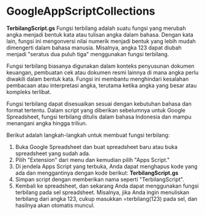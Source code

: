 # GoogleAppScriptCollections

**TerbilangScript.gs**
Fungsi terbilang adalah suatu fungsi yang merubah angka menjadi bentuk kata atau tulisan angka dalam bahasa. Dengan kata lain, fungsi ini mengonversi nilai numerik menjadi bentuk yang lebih mudah dimengerti dalam bahasa manusia. Misalnya, angka 123 dapat diubah menjadi "seratus dua puluh tiga" menggunakan fungsi terbilang.

Fungsi terbilang biasanya digunakan dalam konteks penyusunan dokumen keuangan, pembuatan cek atau dokumen resmi lainnya di mana angka perlu diwakili dalam bentuk kata. Fungsi ini membantu menghindari kesalahan pembacaan atau interpretasi angka, terutama ketika angka yang besar atau kompleks terlibat.

Fungsi terbilang dapat disesuaikan sesuai dengan kebutuhan bahasa dan format tertentu. Dalam script yang diberikan sebelumnya untuk Google Spreadsheet, fungsi terbilang ditulis dalam bahasa Indonesia dan mampu menangani angka hingga triliun.

Berikut adalah langkah-langkah untuk membuat fungsi terbilang:
  1. Buka Google Spreadsheet dan buat spreadsheet baru atau buka spreadsheet yang sudah ada.
  2. Pilih "Extension" dari menu dan kemudian pilih "Apps Script."
  3. Di jendela Apps Script yang terbuka, Anda dapat menghapus kode yang ada dan menggantinya dengan kode berikut: **TerbilangScript.gs**
  4. Simpan script dengan memberikan nama seperti "TerbilangScript".
  5. Kembali ke spreadsheet, dan sekarang Anda dapat menggunakan fungsi terbilang pada sel spreadsheet. Misalnya, jika Anda ingin menuliskan terbilang dari angka 123, cukup masukkan =terbilang(123) pada sel, dan hasilnya akan otomatis muncul.
